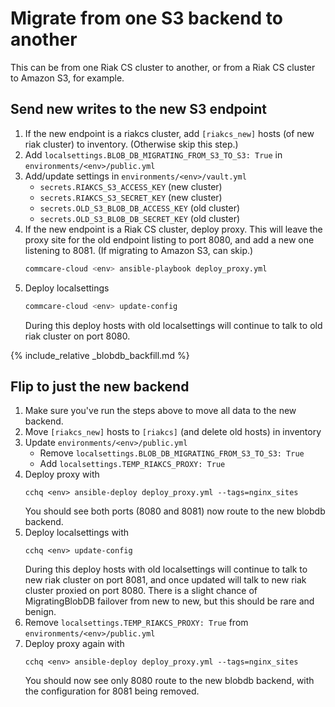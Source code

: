 # Migrate from one S3 backend to another

This can be from one Riak CS cluster to another,
or from a Riak CS cluster to Amazon S3, for example.

## Send new writes to the new S3 endpoint

1. If the new endpoint is a riakcs cluster,
   add `[riakcs_new]` hosts (of new riak cluster) to inventory.
   (Otherwise skip this step.)
2. Add `localsettings.BLOB_DB_MIGRATING_FROM_S3_TO_S3: True`
   in `environments/<env>/public.yml`
3. Add/update settings in `environments/<env>/vault.yml`
   - `secrets.RIAKCS_S3_ACCESS_KEY` (new cluster)
   - `secrets.RIAKCS_S3_SECRET_KEY` (new cluster)
   - `secrets.OLD_S3_BLOB_DB_ACCESS_KEY` (old cluster)
   - `secrets.OLD_S3_BLOB_DB_SECRET_KEY` (old cluster)
4. If the new endpoint is a Riak CS cluster, deploy proxy.
   This will leave the proxy site for the old endpoint listing to port 8080,
   and add a new one listening to 8081. (If migrating to Amazon S3, can skip.)
    ```bash
    commcare-cloud <env> ansible-playbook deploy_proxy.yml
    ```
5. Deploy localsettings
    ```bash
    commcare-cloud <env> update-config
    ```
   During this deploy hosts with old localsettings will continue to talk
   to old riak cluster on port 8080.

{% include_relative _blobdb_backfill.md %}

## Flip to just the new backend
1. Make sure you've run the steps above to move all data to the new backend.
2. Move `[riakcs_new]` hosts to `[riakcs]` (and delete old hosts) in inventory
3. Update `environments/<env>/public.yml`
   - Remove `localsettings.BLOB_DB_MIGRATING_FROM_S3_TO_S3: True`
   - Add    `localsettings.TEMP_RIAKCS_PROXY: True`
4. Deploy proxy with
   ```
   cchq <env> ansible-deploy deploy_proxy.yml --tags=nginx_sites 
   ```
   You should see both ports (8080 and 8081) now route to the new blobdb backend.
5. Deploy localsettings with
   ```
   cchq <env> update-config
   ```
   During this deploy hosts with old localsettings will continue to talk
   to new riak cluster on port 8081, and once updated will talk to new riak
   cluster proxied on port 8080. There is a slight chance of MigratingBlobDB
   failover from new to new, but this should be rare and benign.
6. Remove `localsettings.TEMP_RIAKCS_PROXY: True` from `environments/<env>/public.yml`
7. Deploy proxy again with
   ```
   cchq <env> ansible-deploy deploy_proxy.yml --tags=nginx_sites 
   ```
   You should now see only 8080 route to the new blobdb backend,
   with the configuration for 8081 being removed.
